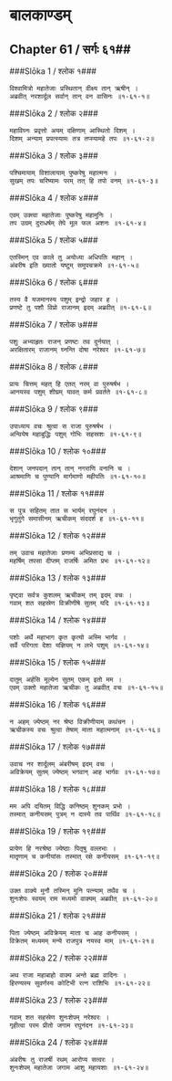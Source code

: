 बालकाण्डम्
===============================


## Chapter 61  / सर्गः ६१##


###Slōka 1 / श्लोक १###


    विश्वामित्रो महातेजाः प्रस्थितान् वीक्ष्य तान् ऋषीन् ।
    अब्रवीत् नरशार्दूल सर्वान् तान् वन वासिनः ॥१-६१-१॥


###Slōka 2 / श्लोक २###


    महाविघ्नः प्रवृत्तो अयम् दक्षिणाम् आस्थितो दिशम् ।
    दिशम् अन्याम् प्रपत्स्यामः तत्र तप्स्यामहे तपः ॥१-६१-२॥


###Slōka 3 / श्लोक ३###


    पश्चिमायाम् विशालायाम् पुष्करेषु महात्मनः ।
    सुखम् तपः चरिष्यामः परम् तत् हि तपो वनम् ॥१-६१-३॥


###Slōka 4 / श्लोक ४###


    एवम् उक्त्वा महातेजाः पुष्करेषु महामुनिः ।
    तप उग्रम् दुराधर्षम् तेपे मूल फल अशनः ॥१-६१-४॥


###Slōka 5 / श्लोक ५###


    एतस्मिन् एव काले तु अयोध्या अधिपतिः महान् ।
    अंबरीष इति ख्यातो यष्टुम् समुपचक्रमे ॥१-६१-५॥


###Slōka 6 / श्लोक ६###


    तस्य वै यजमानस्य पशुम् इन्द्रो जहार ह ।
    प्रणष्टे तु पशौ विप्रो राजानम् इदम् अब्रवीत् ॥१-६१-६॥


###Slōka 7 / श्लोक ७###


    पशुः अभ्याहृतः राजन् प्रणष्टः तव दुर्नयात् ।
    अरक्षितारम् राजानम् घ्नन्ति दोषा नरेश्वर ॥१-६१-७॥


###Slōka 8 / श्लोक ८###


    प्रायः चित्तम् महत् हि एतत् नरम् वा पुरुषर्षभ ।
    आनयस्व पशुम् शीघ्रम् यावत् कर्म प्रवर्तते ॥१-६१-८॥


###Slōka 9 / श्लोक ९###


    उपाध्याय वचः श्रुत्वा स राजा पुरुषर्षभ ।
    अन्वियेष महाबुद्धिः पशुम् गोभिः सहस्रशः ॥१-६१-९॥


###Slōka 10 / श्लोक १०###


    देशान् जनपदान् तान् तान् नगराणि वनानि च ।
    आश्रमाणि च पुण्यानि मार्गमाणो महीपतिः ॥१-६१-१०॥


###Slōka 11 / श्लोक ११###


    स पुत्र सहितम् तात स भार्यम् रघुनंदन ।
    भृगुतुंगे समासीनम् ऋचीकम् संददर्श ह ॥१-६१-११॥


###Slōka 12 / श्लोक १२###


    तम् उवाच महातेजाः प्रणम्य अभिप्रसाद्य च ।
    महर्षिम् तपसा दीप्तम् राजर्षिः अमित प्रभः ॥१-६१-१२॥


###Slōka 13 / श्लोक १३###


    पृष्ट्वा सर्वत्र कुशलम् ऋचीकम् तम् इदम् वचः ।
    गवाम् शत सहस्रेण विक्रीणीषे सुतम् यदि ॥१-६१-१३॥


###Slōka 14 / श्लोक १४###


    पशोः अर्थे महाभाग कृत कृत्यो अस्मि भार्गव ।
    सर्वे परिगता देशा यज्ञियम् न लभे पशुम् ॥१-६१-१४॥


###Slōka 15 / श्लोक १५###


    दातुम् अर्हसि मूल्येन सुतम् एकम् इतो मम ।
    एवम् उक्तो महातेजा ऋचीकः तु अब्रवीत् वचः ॥१-६१-१५॥


###Slōka 16 / श्लोक १६###


    न अहम् ज्येष्ठम् नर श्रेष्ठ विक्रीणीयाम् कथंचन ।
    ऋचीकस्य वचः श्रुत्वा तेषाम् माता महात्मनाम् ॥१-६१-१६॥


###Slōka 17 / श्लोक १७###


    उवाच नर शार्दूलम् अंबरीषम् इदम् वचः ।
    अविक्रेयम् सुतम् ज्येष्ठम् भगवान् आह भार्गवः ॥१-६१-१७॥


###Slōka 18 / श्लोक १८###


    मम अपि दयितम् विद्धि कनिष्ठम् शुनकम् प्रभो ।
    तस्मात् कनीयसम् पुत्रम् न दास्ये तव पार्थिव ॥१-६१-१८॥


###Slōka 19 / श्लोक १९###


    प्रायेण हि नरश्रेष्ठ ज्येष्ठाः पितृषु वल्लभाः ।
    मातॄणाम् च कनीयांसः तस्मात् रक्षे कनीयसम् ॥१-६१-१९॥


###Slōka 20 / श्लोक २०###


    उक्त वाक्ये मुनौ तस्मिन् मुनि पत्न्याम् तथैव च ।
    शुनःशेपः स्वयम् राम मध्यमो वाक्यम् अब्रवीत् ॥१-६१-२०॥


###Slōka 21 / श्लोक २१###


    पिता ज्येष्ठम् अविक्रेयम् माता च आह कनीयसम् ।
    विक्रेतम् मध्यमम् मन्ये राजपुत्र नयस्व माम् ॥१-६१-२१॥


###Slōka 22 / श्लोक २२###


    अथ राजा महाबाहो वाक्य अन्ते ब्रह्म वादिनः ।
    हिरण्यस्य सुवर्णस्य कोटिभी रत्न राशिभिः ॥१-६१-२२॥


###Slōka 23 / श्लोक २३###


    गवाम् शत सहस्रेण शुनःशेपम् नरेश्वरः ।
    गृहीत्वा परम प्रीतो जगाम रघुनंदन ॥१-६१-२३॥


###Slōka 24 / श्लोक २४###


    अंबरीषः तु राजर्षी रथम् आरोप्य सत्वरः ।
    शुनःशेपम् महातेजा जगाम आशु महायशाः ॥१-६१-२४॥


